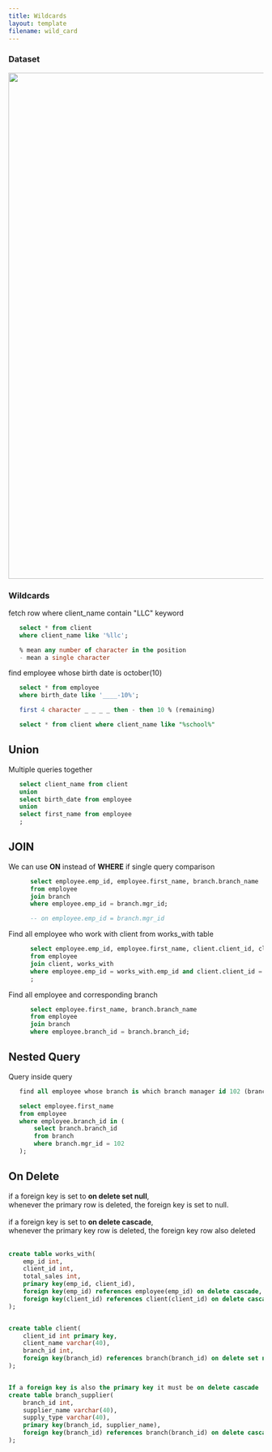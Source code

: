 ```yaml
---
title: Wildcards
layout: template
filename: wild_card
---
```


### Dataset
<img src="https://github.com/abdulmukit98/sql/assets/56398175/1e897f3e-aea0-4c2b-ae66-69094c956589" width="1000px">

### Wildcards
fetch row where client_name contain "LLC" keyword

````sql
   select * from client
   where client_name like '%llc';

   % mean any number of character in the position
   - mean a single character
````

find employee whose birth date is october(10)
````sql
   select * from employee
   where birth_date like '____-10%';

   first 4 character _ _ _ _ then - then 10 % (remaining)

   select * from client where client_name like "%school%"
````

## Union
Multiple queries together
````sql
   select client_name from client
   union
   select birth_date from employee
   union 
   select first_name from employee
   ;
````

## JOIN
We can use **ON** instead of **WHERE** if single query comparison
````sql
      select employee.emp_id, employee.first_name, branch.branch_name 
      from employee
      join branch
      where employee.emp_id = branch.mgr_id;

      -- on employee.emp_id = branch.mgr_id

````

Find all employee who work with client from works_with table
````sql
      select employee.emp_id, employee.first_name, client.client_id, client.client_name , works_with.total_sales	
      from employee
      join client, works_with
      where employee.emp_id = works_with.emp_id and client.client_id = works_with.client_id	
      ;

````

Find all employee and corresponding branch

````sql
      select employee.first_name, branch.branch_name 
      from employee
      join branch
      where employee.branch_id = branch.branch_id;

````

## Nested Query
Query inside query

````sql
   find all employee whose branch is which branch manager id 102 (branch 2)

   select employee.first_name 
   from employee
   where employee.branch_id in (
       select branch.branch_id 
       from branch
       where branch.mgr_id = 102
   );

````

## On Delete

if a foreign key is set to **on delete set null**,  <br>
whenever the primary row is deleted, the foreign key is set to null.
<br><br>
if a foreign key is set to **on delete cascade**, <br>
whenever the primary key row is deleted, the foreign key row also deleted <br><br>

````sql
create table works_with(
    emp_id int,
    client_id int,
    total_sales int,
    primary key(emp_id, client_id),
    foreign key(emp_id) references employee(emp_id) on delete cascade,
    foreign key(client_id) references client(client_id) on delete cascade
);


create table client(
    client_id int primary key,
    client_name varchar(40),
    branch_id int,
    foreign key(branch_id) references branch(branch_id) on delete set null
);


If a foreign key is also the primary key it must be on delete cascade
create table branch_supplier(
    branch_id int,
    supplier_name varchar(40),
    supply_type varchar(40),
    primary key(branch_id, supplier_name),
    foreign key(branch_id) references branch(branch_id) on delete cascade
);
````
